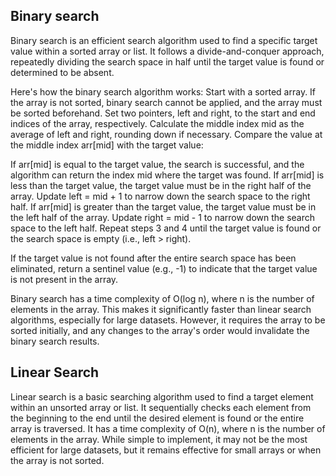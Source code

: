 ## Binary search
Binary search is an efficient search algorithm used to find a specific target value within a sorted array or list. It follows a divide-and-conquer approach, repeatedly dividing the search space in half until the target value is found or determined to be absent.

Here's how the binary search algorithm works:
Start with a sorted array. If the array is not sorted, binary search cannot be applied, and the array must be sorted beforehand.
Set two pointers, left and right, to the start and end indices of the array, respectively.
Calculate the middle index mid as the average of left and right, rounding down if necessary.
Compare the value at the middle index arr[mid] with the target value:

If arr[mid] is equal to the target value, the search is successful, and the algorithm can return the index mid where the target was found.
If arr[mid] is less than the target value, the target value must be in the right half of the array. Update left = mid + 1 to narrow down the search space to the right half.
If arr[mid] is greater than the target value, the target value must be in the left half of the array. Update right = mid - 1 to narrow down the search space to the left half.
Repeat steps 3 and 4 until the target value is found or the search space is empty (i.e., left > right).

If the target value is not found after the entire search space has been eliminated, return a sentinel value (e.g., -1) to indicate that the target value is not present in the array.

Binary search has a time complexity of O(log n), where n is the number of elements in the array. This makes it significantly faster than linear search algorithms, especially for large datasets. However, it requires the array to be sorted initially, and any changes to the array's order would invalidate the binary search results.

## Linear Search
Linear search is a basic searching algorithm used to find a target element within an unsorted array or list. It sequentially checks each element from the beginning to the end until the desired element is found or the entire array is traversed. It has a time complexity of O(n), where n is the number of elements in the array. While simple to implement, it may not be the most efficient for large datasets, but it remains effective for small arrays or when the array is not sorted.
